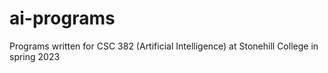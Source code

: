 # ai-programs
Programs written for CSC 382 (Artificial Intelligence) at Stonehill College in spring 2023
